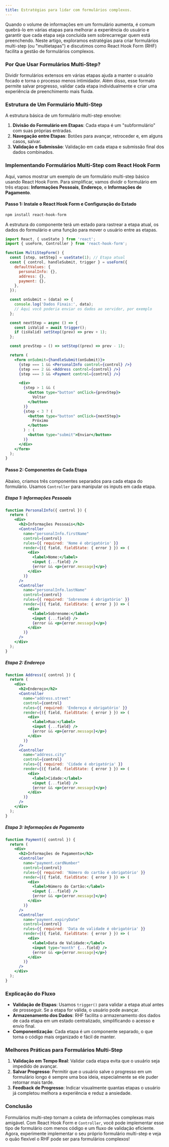 ```yaml
---
title: Estratégias para lidar com formulários complexos.
---
```


Quando o volume de informações em um formulário aumenta, é comum quebrá-lo em várias etapas para melhorar a experiência do usuário e garantir que cada etapa seja concluída sem sobrecarregar quem está preenchendo. Neste artigo, exploramos estratégias para criar formulários multi-step (ou "multietapas") e discutimos como React Hook Form (RHF) facilita a gestão de formulários complexos.

### Por Que Usar Formulários Multi-Step?

Dividir formulários extensos em várias etapas ajuda a manter o usuário focado e torna o processo menos intimidador. Além disso, esse formato permite salvar progresso, validar cada etapa individualmente e criar uma experiência de preenchimento mais fluida.

### Estrutura de Um Formulário Multi-Step

A estrutura básica de um formulário multi-step envolve:

1. **Divisão do Formulário em Etapas**: Cada etapa é um "subformulário" com suas próprias entradas.
2. **Navegação entre Etapas**: Botões para avançar, retroceder e, em alguns casos, salvar.
3. **Validação e Submissão**: Validação em cada etapa e submissão final dos dados combinados.

### Implementando Formulários Multi-Step com React Hook Form

Aqui, vamos mostrar um exemplo de um formulário multi-step básico usando React Hook Form. Para simplificar, vamos dividir o formulário em três etapas: **Informações Pessoais**, **Endereço**, e **Informações de Pagamento**.

#### Passo 1: Instale o React Hook Form e Configuração do Estado

```bash
npm install react-hook-form
```

A estrutura do componente terá um estado para rastrear a etapa atual, os dados do formulário e uma função para mover o usuário entre as etapas.

```jsx
import React, { useState } from 'react';
import { useForm, Controller } from 'react-hook-form';

function MultiStepForm() {
  const [step, setStep] = useState(1); // Etapa atual
  const { control, handleSubmit, trigger } = useForm({
    defaultValues: {
      personalInfo: {},
      address: {},
      payment: {},
    },
  });

  const onSubmit = (data) => {
    console.log('Dados Finais:', data);
    // Aqui você poderia enviar os dados ao servidor, por exemplo
  };

  const nextStep = async () => {
    const isValid = await trigger();
    if (isValid) setStep((prev) => prev + 1);
  };

  const prevStep = () => setStep((prev) => prev - 1);

  return (
    <form onSubmit={handleSubmit(onSubmit)}>
      {step === 1 && <PersonalInfo control={control} />}
      {step === 2 && <Address control={control} />}
      {step === 3 && <Payment control={control} />}

      <div>
        {step > 1 && (
          <button type="button" onClick={prevStep}>
            Voltar
          </button>
        )}
        {step < 3 ? (
          <button type="button" onClick={nextStep}>
            Próximo
          </button>
        ) : (
          <button type="submit">Enviar</button>
        )}
      </div>
    </form>
  );
}
```

#### Passo 2: Componentes de Cada Etapa

Abaixo, criamos três componentes separados para cada etapa do formulário. Usamos `Controller` para manipular os inputs em cada etapa.

##### Etapa 1: Informações Pessoais

```jsx
function PersonalInfo({ control }) {
  return (
    <div>
      <h2>Informações Pessoais</h2>
      <Controller
        name="personalInfo.firstName"
        control={control}
        rules={{ required: 'Nome é obrigatório' }}
        render={({ field, fieldState: { error } }) => (
          <div>
            <label>Nome:</label>
            <input {...field} />
            {error && <p>{error.message}</p>}
          </div>
        )}
      />
      <Controller
        name="personalInfo.lastName"
        control={control}
        rules={{ required: 'Sobrenome é obrigatório' }}
        render={({ field, fieldState: { error } }) => (
          <div>
            <label>Sobrenome:</label>
            <input {...field} />
            {error && <p>{error.message}</p>}
          </div>
        )}
      />
    </div>
  );
}
```

##### Etapa 2: Endereço

```jsx
function Address({ control }) {
  return (
    <div>
      <h2>Endereço</h2>
      <Controller
        name="address.street"
        control={control}
        rules={{ required: 'Endereço é obrigatório' }}
        render={({ field, fieldState: { error } }) => (
          <div>
            <label>Rua:</label>
            <input {...field} />
            {error && <p>{error.message}</p>}
          </div>
        )}
      />
      <Controller
        name="address.city"
        control={control}
        rules={{ required: 'Cidade é obrigatória' }}
        render={({ field, fieldState: { error } }) => (
          <div>
            <label>Cidade:</label>
            <input {...field} />
            {error && <p>{error.message}</p>}
          </div>
        )}
      />
    </div>
  );
}
```

##### Etapa 3: Informações de Pagamento

```jsx
function Payment({ control }) {
  return (
    <div>
      <h2>Informações de Pagamento</h2>
      <Controller
        name="payment.cardNumber"
        control={control}
        rules={{ required: 'Número do cartão é obrigatório' }}
        render={({ field, fieldState: { error } }) => (
          <div>
            <label>Número do Cartão:</label>
            <input {...field} />
            {error && <p>{error.message}</p>}
          </div>
        )}
      />
      <Controller
        name="payment.expiryDate"
        control={control}
        rules={{ required: 'Data de validade é obrigatória' }}
        render={({ field, fieldState: { error } }) => (
          <div>
            <label>Data de Validade:</label>
            <input type="month" {...field} />
            {error && <p>{error.message}</p>}
          </div>
        )}
      />
    </div>
  );
}
```

### Explicação do Fluxo

- **Validação de Etapas**: Usamos `trigger()` para validar a etapa atual antes de prosseguir. Se a etapa for válida, o usuário pode avançar.
- **Armazenamento dos Dados**: RHF facilita o armazenamento dos dados de cada etapa em um estado centralizado, simplificando o acesso e envio final.
- **Componentização**: Cada etapa é um componente separado, o que torna o código mais organizado e fácil de manter.

### Melhores Práticas para Formulários Multi-Step

1. **Validação em Tempo Real**: Validar cada etapa evita que o usuário seja impedido de avançar.
2. **Salvar Progresso**: Permitir que o usuário salve o progresso em um formulário longo é sempre uma boa ideia, especialmente se ele puder retornar mais tarde.
3. **Feedback de Progresso**: Indicar visualmente quantas etapas o usuário já completou melhora a experiência e reduz a ansiedade.

### Conclusão

Formulários multi-step tornam a coleta de informações complexas mais amigável. Com React Hook Form e `Controller`, você pode implementar esse tipo de formulário com menos código e um fluxo de validação eficiente. Agora, experimente implementar o seu próprio formulário multi-step e veja o quão flexível o RHF pode ser para formulários complexos!
